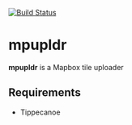 [![Build Status](https://travis-ci.org/juanjcsr/mpupldr.svg?branch=master)](https://travis-ci.org/juanjcsr/mpupldr)

# mpupldr

**mpupldr** is a Mapbox tile uploader

## Requirements

- Tippecanoe